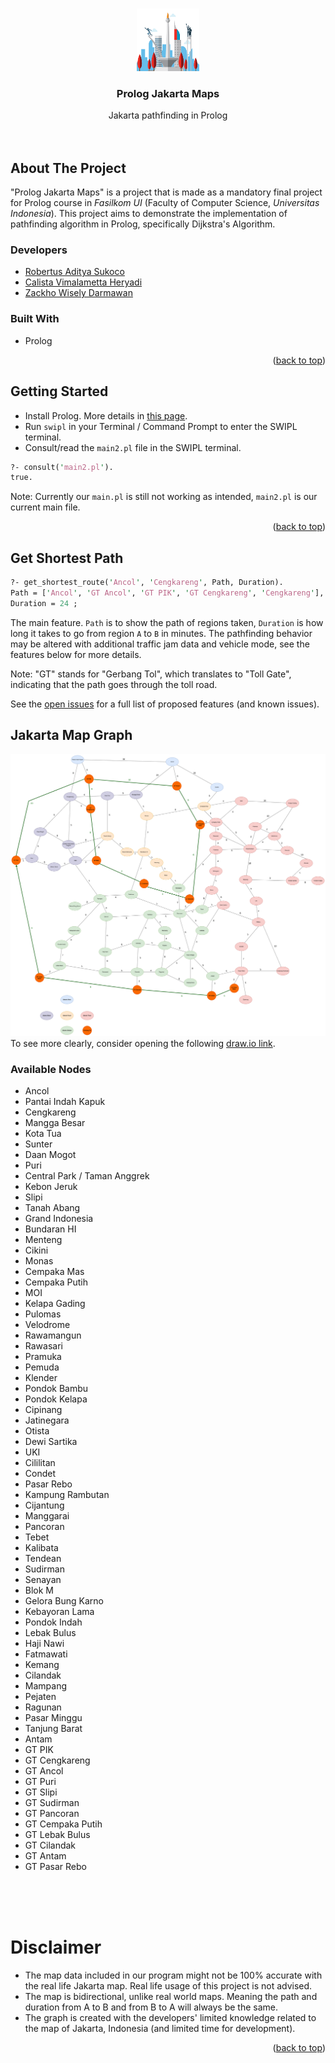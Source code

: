 <!-- Improved compatibility of back to top link: See: https://github.com/othneildrew/Best-README-Template/pull/73 -->
<a name="readme-top"></a>
<!--
*** Thanks for checking out the Best-README-Template. If you have a suggestion
*** that would make this better, please fork the repo and create a pull request
*** or simply open an issue with the tag "enhancement".
*** Don't forget to give the project a star!
*** Thanks again! Now go create something AMAZING! :D
-->



<!-- PROJECT SHIELDS -->
<!--
*** I'm using markdown "reference style" links for readability.
*** Reference links are enclosed in brackets [ ] instead of parentheses ( ).
*** See the bottom of this document for the declaration of the reference variables
*** for contributors-url, forks-url, etc. This is an optional, concise syntax you may use.
*** https://www.markdownguide.org/basic-syntax/#reference-style-links
-->



<!-- PROJECT LOGO -->
<br />
<div align="center">
  <a href="https://github.com/robert-adit-sukoco/prolog-jakarta-maps">
    <img src="images/Logo.png" alt="Logo" width="100" height="100">
  </a>

<h3 align="center">Prolog Jakarta Maps</h3>

  <p align="center">
    Jakarta pathfinding in Prolog
    <br />
    <br />
    <br />
    </p>
</div>



<!-- ABOUT THE PROJECT -->
## About The Project

"Prolog Jakarta Maps" is a project that is made as a mandatory final project for Prolog course in <em>Fasilkom UI</em> (Faculty of Computer Science, <em>Universitas Indonesia</em>). This project aims to demonstrate the implementation of pathfinding algorithm in Prolog, specifically Dijkstra's Algorithm. 

### Developers
* <a href="https://github.com/robert-adit-sukoco">Robertus Aditya Sukoco</a>
* <a href="https://github.com/calistavh">Calista Vimalametta Heryadi</a>
* <a href="https://github.com/zackhowisely">Zackho Wisely Darmawan</a>

### Built With

* Prolog

<p align="right">(<a href="#readme-top">back to top</a>)</p>



<!-- GETTING STARTED -->
## Getting Started

* Install Prolog. More details in <a href="https://wwu-pi.github.io/tutorials/lectures/lsp/010_install_swi_prolog.html">this page</a>.
* Run `swipl` in your Terminal / Command Prompt to enter the SWIPL terminal.
* Consult/read the `main2.pl` file in the SWIPL terminal.
```pl
?- consult('main2.pl').
true.
```
Note: Currently our `main.pl` is still not working as intended, `main2.pl` is our current main file.

<p align="right">(<a href="#readme-top">back to top</a>)</p>



<!-- USAGE EXAMPLES -->
## Get Shortest Path

```pl
?- get_shortest_route('Ancol', 'Cengkareng', Path, Duration).
Path = ['Ancol', 'GT Ancol', 'GT PIK', 'GT Cengkareng', 'Cengkareng'],
Duration = 24 ;
```
The main feature. `Path` is to show the path of regions taken, `Duration` is how long it takes to go from region `A` to `B` in minutes. The pathfinding behavior may be altered with additional traffic jam data and vehicle mode, see the features below for more details.


Note: "GT" stands for "Gerbang Tol", which translates to "Toll Gate", indicating that the path goes through the toll road.

See the [open issues](https://github.com/robert-adit-sukoco/prolog-jakarta-maps/issues) for a full list of proposed features (and known issues).


## Jakarta Map Graph
<a href="https://github.com/robert-adit-sukoco/prolog-jakarta-maps/tree/master/images">
  <img src="images/jakarta-map-light.png" alt="Jakarta Map">
</a>
To see more clearly, consider opening the following <a href="https://drive.google.com/file/d/1MZYYuctPteEpjukRo0CqsTTmBCQJC09T">draw.io link</a>.

### Available Nodes
- Ancol
- Pantai Indah Kapuk
- Cengkareng
- Mangga Besar
- Kota Tua
- Sunter
- Daan Mogot
- Puri
- Central Park / Taman Anggrek
- Kebon Jeruk
- Slipi
- Tanah Abang
- Grand Indonesia
- Bundaran HI
- Menteng
- Cikini
- Monas
- Cempaka Mas
- Cempaka Putih
- MOI
- Kelapa Gading
- Pulomas
- Velodrome
- Rawamangun
- Rawasari
- Pramuka
- Pemuda
- Klender
- Pondok Bambu
- Pondok Kelapa
- Cipinang
- Jatinegara
- Otista
- Dewi Sartika
- UKI
- Cililitan
- Condet
- Pasar Rebo
- Kampung Rambutan
- Cijantung
- Manggarai
- Pancoran
- Tebet
- Kalibata
- Tendean
- Sudirman
- Senayan
- Blok M
- Gelora Bung Karno
- Kebayoran Lama
- Pondok Indah
- Lebak Bulus
- Haji Nawi
- Fatmawati
- Kemang
- Cilandak
- Mampang
- Pejaten
- Ragunan
- Pasar Minggu
- Tanjung Barat
- Antam
- GT PIK
- GT Cengkareng
- GT Ancol
- GT Puri
- GT Slipi
- GT Sudirman
- GT Pancoran
- GT Cempaka Putih
- GT Lebak Bulus
- GT Cilandak
- GT Antam
- GT Pasar Rebo



<br />
<br />
<br />

<!-- ACKNOWLEDGMENTS -->
# Disclaimer

* The map data included in our program might not be 100% accurate with the real life Jakarta map. Real life usage of this project is not advised.
* The map is bidirectional, unlike real world maps. Meaning the path and duration from A to B and from B to A will always be the same.
* The graph is created with the developers' limited knowledge related to the map of Jakarta, Indonesia (and limited time for development).

<p align="right">(<a href="#readme-top">back to top</a>)</p>


